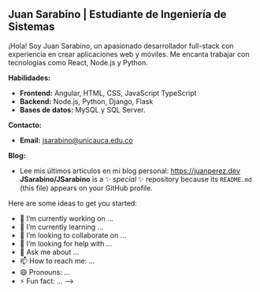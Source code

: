 ## Juan Sarabino | Estudiante de Ingeniería de Sistemas

¡Hola! Soy Juan Sarabino, un apasionado desarrollador full-stack con experiencia en crear aplicaciones web y móviles. Me encanta trabajar con tecnologías como React, Node.js y Python. 

**Habilidades:**
* **Frontend:** Angular, HTML, CSS, JavaScript TypeScript
* **Backend:** Node.js, Python, Django, Flask
* **Bases de datos:** MySQL y SQL Server.

**Contacto:**
* **Email:** jsarabino@unicauca.edu.co

**Blog:**
* Lee mis últimos artículos en mi blog personal: https://juanperez.dev
**JSarabino/JSarabino** is a ✨ _special_ ✨ repository because its `README.md` (this file) appears on your GitHub profile.

Here are some ideas to get you started:

- 🔭 I’m currently working on ...
- 🌱 I’m currently learning ...
- 👯 I’m looking to collaborate on ...
- 🤔 I’m looking for help with ...
- 💬 Ask me about ...
- 📫 How to reach me: ...
- 😄 Pronouns: ...
- ⚡ Fun fact: ...
-->
